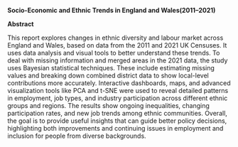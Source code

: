 **Socio-Economic and Ethnic Trends in England and Wales(2011–2021)**

**Abstract**

This report explores changes in ethnic diversity and labour market across England and Wales, based on
data from the 2011 and 2021 UK Censuses. It uses data analysis and visual tools to better understand
these trends. To deal with missing information and merged areas in the 2021 data, the study uses Bayesian
statistical techniques. These include estimating missing values and breaking down combined district data
to show local-level contributions more accurately. Interactive dashboards, maps, and advanced visualization
tools like PCA and t-SNE were used to reveal detailed patterns in employment, job types, and industry
participation across different ethnic groups and regions. The results show ongoing inequalities, changing
participation rates, and new job trends among ethnic communities. Overall, the goal is to provide useful
insights that can guide better policy decisions, highlighting both improvements and continuing issues in
employment and inclusion for people from diverse backgrounds.
